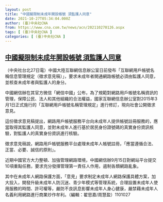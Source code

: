 ```yaml
---
layout: post
title: "中國擬限制未成年開設帳號 須監護人同意"
date: 2021-10-27T05:34:04.000Z
author: (臺)中央社CNA
from: https://www.cna.com.tw/news/acn/202110270126.aspx
tags: [ (臺)中央社CNA ]
categories: [ (臺)中央社CNA ]
---
```

<!--1635312844000-->
[中國擬限制未成年開設帳號 須監護人同意](https://www.cna.com.tw/news/acn/202110270126.aspx)
------

<div>
<div></div><div><p>（中央社台北27日電）中國大陸互聯網信息辦公室日前發布「互聯網用戶帳號名稱信息管理規定（徵求意見稿）」，要求未成年者開通網路帳號必須由監護人同意，並核查未成年者與監護人的身分。</p><p>中國網信辦在其官方微信「網信中國」公布，為了規範對網路用戶帳號名稱資訊的管理，保障公民、法人和其他組織的合法權益，國家互聯網信息辦公室對2015年3月1日正式施行的「互聯網用戶帳號名稱管理規定」進行修訂，現向社會公開徵求意見。</p><p>這份徵求意見稿提出，網路用戶帳號服務平台向未成年人提供帳號註冊服務的，應當取得其監護人同意，並對未成年人進行基於居民身份證號碼的真實身份資訊核驗，對監護人的真實身份資訊進行核驗。</p><p>徵求意見稿說，網路用戶帳號服務平台處理未成年人帳號註冊，「應當遵循合法、正當、必要、誠信的原則」。</p><p>近期中國官方大力整頓、加強管理網路環境，中國網信辦9月15日對網站平台提交10項重點任務，要求充分發揮管理第一責任人作用，遏制各類網路亂象。</p><p>其中在未成年人網路保護方面，「意見」要求制定未成年人網路保護具體方案，加大投入，開發升級未成年人防沉迷、青少年模式等管理系統，合理設置未成年人使用服務的時間、許可權等，嚴防不良訊息影響未成年人身心健康，嚴禁藉未成年人名義利用網路進行商業炒作牟利。（編輯：翟思嘉/周慧盈）1101027</p></div>
</div>
